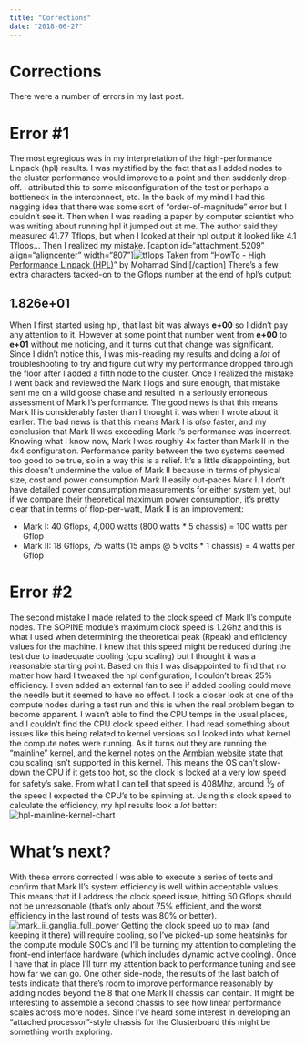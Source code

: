 ```yaml
---
title: "Corrections"
date: "2018-06-27"
---
```


<div class="content">
<h1 id="corrections">Corrections</h1>
<p>There were a number of errors in my last post.</p>
<h1 id="error-1">Error #1</h1>
<p>The most egregious was in my interpretation of the high-performance Linpack (hpl) results. I was mystified by the fact that as I added nodes to the cluster performance would improve to a point and then suddenly drop-off. I attributed this to some misconfiguration of the test or perhaps a bottleneck in the interconnect, etc. In the back of my mind I had this nagging idea that there was some sort of “order-of-magnitude” error but I couldn’t see it. Then when I was reading a paper by computer scientist who was writing about running hpl it jumped out at me. The author said they measured 41.77 Tflops, but when I looked at their hpl output it looked like 4.1 Tflops… Then I realized my mistake. [caption id=“attachment_5209” align=“aligncenter” width=“807”]<img alt="tflops" src="/wp/2018/06/tflops.png"/> Taken from “<a href="http://www.crc.nd.edu/~rich/CRC_Summer_Scholars_2014/HPL-HowTo.pdf" target="_blank">HowTo - High Performance Linpack (HPL)</a>” by Mohamad Sindi[/caption] There’s a few extra characters tacked-on to the Gflops number at the end of hpl’s output:</p>
<h2 id="1-826-e-01">1.826<strong>e+01</strong></h2>
<p>When I first started using hpl, that last bit was always <strong>e+00</strong> so I didn’t pay any attention to it. However at some point that number went from <strong>e+00</strong> to <strong>e+01</strong> without me noticing, and it turns out that change was significant. Since I didn’t notice this, I was mis-reading my results and doing a <em>lot</em> of troubleshooting to try and figure out why my performance dropped through the floor after I added a fifth node to the cluster. Once I realized the mistake I went back and reviewed the Mark I logs and sure enough, that mistake sent me on a wild goose chase and resulted in a seriously erroneous assessment of Mark I’s performance. The good news is that this means Mark II is considerably faster than I thought it was when I wrote about it earlier. The bad news is that this means Mark I is <em>also</em> faster, and my conclusion that Mark II was exceeding Mark I’s performance was incorrect. Knowing what I know now, Mark I was roughly 4x faster than Mark II in the 4x4 configuration. Performance parity between the two systems seemed too good to be true, so in a way this is a relief. It’s a little disappointing, but this doesn’t undermine the value of Mark II because in terms of physical size, cost and power consumption Mark II easily out-paces Mark I. I don’t have detailed power consumption measurements for either system yet, but if we compare their theoretical maximum power consumption, it’s pretty clear that in terms of flop-per-watt, Mark II is an improvement:</p>
<ul>
<li>Mark I: 40 Gflops, 4,000 watts (800 watts * 5 chassis) = 100 watts per Gflop</li>
<li>Mark II: 18 Gflops, 75 watts (15 amps @ 5 volts * 1 chassis) = 4 watts per Gflop</li>
</ul>
<h1 id="error-2">Error #2</h1>
<p>The second mistake I made related to the clock speed of Mark II’s compute nodes. The SOPINE module’s maximum clock speed is 1.2Ghz and this is what I used when determining the theoretical peak (Rpeak) and efficiency values for the machine. I knew that this speed might be reduced during the test due to inadequate cooling (cpu scaling) but I thought it was a reasonable starting point. Based on this I was disappointed to find that no matter how hard I tweaked the hpl configuration, I couldn’t break 25% efficiency. I even added an external fan to see if added cooling could move the needle but it seemed to have no effect. I took a closer look at one of the compute nodes during a test run and this is when the real problem began to become apparent. I wasn’t able to find the CPU temps in the usual places, and I couldn’t find the CPU clock speed either. I had read something about issues like this being related to kernel versions so I looked into what kernel the compute notes were running. As it turns out they are running the “mainline” kernel, and the kernel notes on the <a href="https://www.armbian.com/pine64/" target="_blank">Armbian website</a> state that cpu scaling isn’t supported in this kernel. This means the OS can’t slow-down the CPU if it gets too hot, so the clock is locked at a very low speed for safety’s sake. From what I can tell that speed is 408Mhz, around <sup>1</sup>⁄<sub>3</sub> of the speed I expected the CPU’s to be spinning at. Using this clock speed to calculate the efficiency, my hpl results look a <em>lot</em> better: <img alt="hpl-mainline-kernel-chart" src="/wp/2018/06/hpl-mainline-kernel-chart.png"/></p>
<h1 id="what-s-next">What’s next?</h1>
<p>With these errors corrected I was able to execute a series of tests and confirm that Mark II’s system efficiency is well within acceptable values. This means that if I address the clock speed issue, hitting 50 Gflops should not be unreasonable (that’s only about 75% efficient, and the worst efficiency in the last round of tests was 80% or better). <img alt="mark_ii_ganglia_full_power" src="/wp/2018/06/mark_ii_ganglia_full_power.png"/> Getting the clock speed up to max (and keeping it there) will require cooling, so I’ve picked-up some heatsinks for the compute module SOC’s and I’ll be turning my attention to completing the front-end interface hardware (which includes dynamic active cooling). Once I have that in place I’ll turn my attention back to performance tuning and see how far we can go. One other side-node, the results of the last batch of tests indicate that there’s room to improve performance reasonably by adding nodes beyond the 8 that one Mark II chassis can contain. It might be interesting to assemble a second chassis to see how linear performance scales across more nodes. Since I’ve heard some interest in developing an “attached processor”-style chassis for the Clusterboard this might be something worth exploring.</p>
</div>
